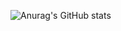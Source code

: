 ![Anurag's GitHub stats](https://github-readme-stats.vercel.app/api?username=yacoquss&show_icons=true&theme=radical)
